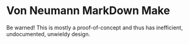 Von Neumann MarkDown Make
=========================

Be warned!
This is mostly a proof-of-concept and thus has inefficient, undocumented, unwieldy design.
